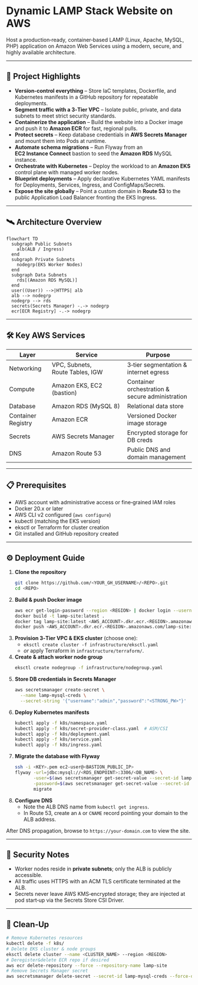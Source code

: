 # Dynamic LAMP Stack Website on AWS

Host a production‑ready, container‑based LAMP (Linux, Apache, MySQL, PHP) application on Amazon Web Services using a modern, secure, and highly available architecture.

---

## 🚀 Project Highlights

- **Version‑control everything** – Store IaC templates, Dockerfile, and Kubernetes manifests in a GitHub repository for repeatable deployments.
- **Segment traffic with a 3‑Tier VPC** – Isolate public, private, and data subnets to meet strict security standards.
- **Containerize the application** – Build the website into a Docker image and push it to **Amazon ECR** for fast, regional pulls.
- **Protect secrets** – Keep database credentials in **AWS Secrets Manager** and mount them into Pods at runtime.
- **Automate schema migrations** – Run Flyway from an **EC2 Instance Connect** bastion to seed the **Amazon RDS** MySQL instance.
- **Orchestrate with Kubernetes** – Deploy the workload to an **Amazon EKS** control plane with managed worker nodes.
- **Blueprint deployments** – Apply declarative Kubernetes YAML manifests for Deployments, Services, Ingress, and ConfigMaps/Secrets.
- **Expose the site globally** – Point a custom domain in **Route 53** to the public Application Load Balancer fronting the EKS Ingress.

---

## 🛰️ Architecture Overview

```mermaid
flowchart TD
  subgraph Public Subnets
    alb(ALB / Ingress)
  end
  subgraph Private Subnets
    nodegrp(EKS Worker Nodes)
  end
  subgraph Data Subnets
    rds[(Amazon RDS MySQL)]
  end
  user((User)) -->|HTTPS| alb
  alb --> nodegrp
  nodegrp --> rds
  secrets(Secrets Manager) -.-> nodegrp
  ecr[ECR Registry] -.-> nodegrp
```

---

## 🛠️ Key AWS Services

| Layer              | Service                         | Purpose                                         |
| ------------------ | ------------------------------- | ----------------------------------------------- |
| Networking         | VPC, Subnets, Route Tables, IGW | 3‑tier segmentation & internet egress           |
| Compute            | Amazon EKS, EC2 (bastion)       | Container orchestration & secure administration |
| Database           | Amazon RDS (MySQL 8)            | Relational data store                           |
| Container Registry | Amazon ECR                      | Versioned Docker image storage                  |
| Secrets            | AWS Secrets Manager             | Encrypted storage for DB creds                  |
| DNS                | Amazon Route 53                 | Public DNS and domain management                |

---

## 📋 Prerequisites

- AWS account with administrative access or fine‑grained IAM roles
- Docker 20.x or later
- AWS CLI v2 configured (`aws configure`)
- kubectl (matching the EKS version)
- eksctl or Terraform for cluster creation
- Git installed and GitHub repository created

---

## ⚙️ Deployment Guide

1. **Clone the repository**
   ```bash
   git clone https://github.com/<YOUR_GH_USERNAME>/<REPO>.git
   cd <REPO>
   ```
2. **Build & push Docker image**
   ```bash
   aws ecr get-login-password --region <REGION> | docker login --username AWS --password-stdin <AWS_ACCOUNT>.dkr.ecr.<REGION>.amazonaws.com
   docker build -t lamp-site:latest .
   docker tag lamp-site:latest <AWS_ACCOUNT>.dkr.ecr.<REGION>.amazonaws.com/lamp-site:latest
   docker push <AWS_ACCOUNT>.dkr.ecr.<REGION>.amazonaws.com/lamp-site:latest
   ```
3. **Provision 3‑Tier VPC & EKS cluster** (choose one):
   - `eksctl create cluster -f infrastructure/eksctl.yaml`
   - _or_ apply Terraform in `infrastructure/terraform/`.
4. **Create & attach worker node group**
   ```bash
   eksctl create nodegroup -f infrastructure/nodegroup.yaml
   ```
5. **Store DB credentials in Secrets Manager**
   ```bash
   aws secretsmanager create-secret \
     --name lamp-mysql-creds \
     --secret-string '{"username":"admin","password":"<STRONG_PW>"}'
   ```
6. **Deploy Kubernetes manifests**
   ```bash
   kubectl apply -f k8s/namespace.yaml
   kubectl apply -f k8s/secret-provider-class.yaml  # ASM/CSI
   kubectl apply -f k8s/deployment.yaml
   kubectl apply -f k8s/service.yaml
   kubectl apply -f k8s/ingress.yaml
   ```
7. **Migrate the database with Flyway**
   ```bash
   ssh -i <KEY>.pem ec2-user@<BASTION_PUBLIC_IP>
   flyway -url=jdbc:mysql://<RDS_ENDPOINT>:3306/<DB_NAME> \
          -user=$(aws secretsmanager get-secret-value --secret-id lamp-mysql-creds --query 'SecretString' --output text | jq -r .username) \
          -password=$(aws secretsmanager get-secret-value --secret-id lamp-mysql-creds --query 'SecretString' --output text | jq -r .password) \
          migrate
   ```
8. **Configure DNS**
   - Note the ALB DNS name from `kubectl get ingress`.
   - In Route 53, create an `A` or `CNAME` record pointing your domain to the ALB address.

After DNS propagation, browse to `https://your‑domain.com` to view the site.

---

## 🔐 Security Notes

- Worker nodes reside in **private subnets**; only the ALB is publicly accessible.
- All traffic uses HTTPS with an ACM TLS certificate terminated at the ALB.
- Secrets never leave AWS KMS‑encrypted storage; they are injected at pod start‑up via the Secrets Store CSI Driver.

---

## 🧹 Clean‑Up

```bash
# Remove Kubernetes resources
kubectl delete -f k8s/
# Delete EKS cluster & node groups
eksctl delete cluster --name <CLUSTER_NAME> --region <REGION>
# Deregister&delete ECR repo if desired
aws ecr delete-repository --force --repository-name lamp-site
# Remove Secrets Manager secret
aws secretsmanager delete-secret --secret-id lamp-mysql-creds --force-delete-without-recovery
```
